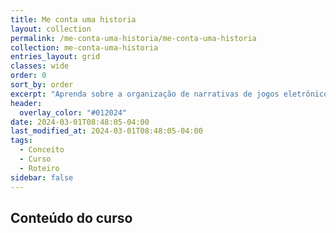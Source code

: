 ```yaml
---
title: Me conta uma historia
layout: collection
permalink: /me-conta-uma-historia/me-conta-uma-historia
collection: me-conta-uma-historia
entries_layout: grid
classes: wide
order: 0
sort_by: order
excerpt: "Aprenda sobre a organização de narrativas de jogos eletrônicos."
header:
  overlay_color: "#012024"
date: 2024-03-01T08:48:05-04:00
last_modified_at: 2024-03-01T08:48:05-04:00
tags:
  - Conceito
  - Curso
  - Roteiro
sidebar: false
---
```


## Conteúdo do curso
